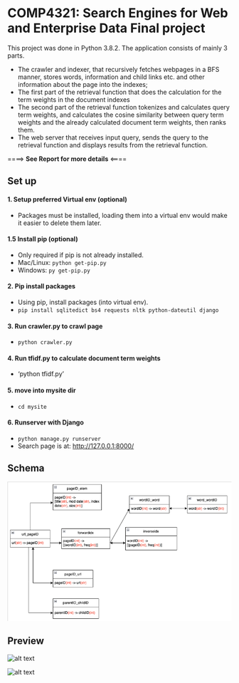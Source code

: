 # COMP4321: Search Engines for Web and Enterprise Data Final project

This project was done in Python 3.8.2. The application consists of mainly 3 parts. 
-	The crawler and indexer, that recursively fetches webpages in a BFS manner, stores words, information and child links etc. and other information about the page into the indexes; 
-	The first part of the retrieval function that does the calculation for the term weights in the document indexes
-	The second part of the retrieval function tokenizes and calculates query term weights, and calculates the cosine similarity between query term weights and the already calculated document term weights, then ranks them. 
-	The web server that receives input query, sends the query to the retrieval function and displays results from the retrieval function. 

 ====> **See Report for more details** <====

## Set up

#### 1. Setup preferred Virtual env (optional)
- Packages must be installed, loading them into a virtual env would make it easier to delete them later. 

#### 1.5 Install pip (optional)
- Only required if pip is not already installed. 
- Mac/Linux: `python get-pip.py`
- Windows: `py get-pip.py`

#### 2. Pip install packages
- Using pip, install packages (into virtual env). 
- `pip install sqlitedict bs4 requests nltk python-dateutil django`

#### 3. Run crawler.py to crawl page
- `python crawler.py`

#### 4. Run tfidf.py to calculate document term weights
- ‘python tfidf.py’

#### 5. move into mysite dir
- `cd mysite`
  
#### 6. Runserver with Django
- `python manage.py runserver`
- Search page is at: http://127.0.0.1:8000/

## Schema
![alt text](image.png)

## Preview
![alt text](<Screenshot 2024-02-13 at 11.42.19 PM.png>)

![alt text](<Screenshot 2024-02-13 at 11.42.35 PM.png>)

